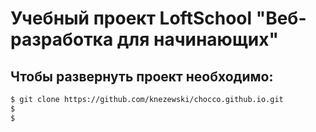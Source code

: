 # Учебный проект LoftSchool "Веб-разработка для начинающих"



##  Чтобы развернуть проект необходимо:
```sh
$ git clone https://github.com/knezewski/chocco.github.io.git
$ 
$ 
```

